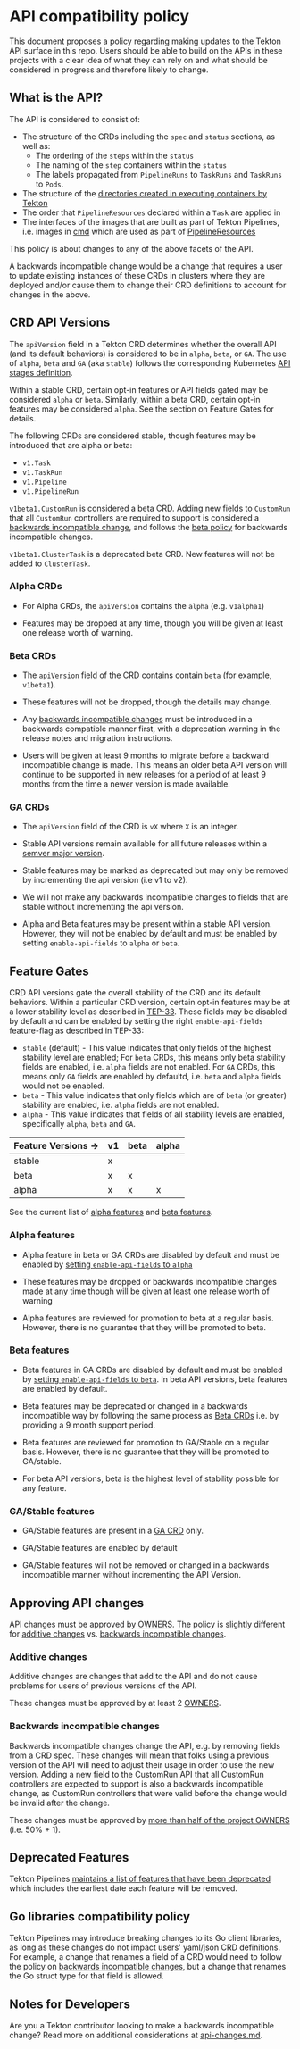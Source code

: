 # API compatibility policy

This document proposes a policy regarding making updates to the Tekton API surface in this
repo. Users should be able to build on the APIs in these projects with a clear
idea of what they can rely on and what should be considered in progress and
therefore likely to change.

## What is the API?

The API is considered to consist of:

- The structure of the CRDs including the `spec` and `status` sections, as well as:
  - The ordering of the `steps` within the `status`
  - The naming of the `step` containers within the `status`
  - The labels propagated from `PipelineRuns` to `TaskRuns` and `TaskRuns` to `Pods`.
- The structure of the [directories created in executing containers by Tekton](docs/tasks.md#reserved-directories)
- The order that `PipelineResources` declared within a `Task` are applied in
- The interfaces of the images that are built as part of Tekton Pipelines,
  i.e. images in [cmd](https://github.com/tektoncd/pipeline/tree/main/cmd) which are used as part of
  [PipelineResources](docs/resources.md)

This policy is about changes to any of the above facets of the API.

A backwards incompatible change would be a change that requires a user to update
existing instances of these CRDs in clusters where they are deployed and/or cause them
to change their CRD definitions to account for changes in the above.

## CRD API Versions

The `apiVersion` field in a Tekton CRD determines whether the overall API (and its default behaviors) is considered to be in `alpha`, `beta`, or `GA`. The use of `alpha`, `beta` and `GA` (aka `stable`) follows the corresponding Kubernetes [API stages definition](https://kubernetes.io/docs/reference/using-api/#api-versioning).

Within a stable CRD, certain opt-in features or API fields gated may be considered `alpha` or `beta`. Similarly, within a beta CRD, certain opt-in features may be considered `alpha`. See the section on Feature Gates for details.

The following CRDs are considered stable, though features may be introduced that are
alpha or beta:

- `v1.Task`
- `v1.TaskRun`
- `v1.Pipeline`
- `v1.PipelineRun`

`v1beta1.CustomRun` is considered a beta CRD. Adding new fields to `CustomRun`
that all `CustomRun` controllers are required to support is considered a [backwards incompatible change](#backwards-incompatible-changes),
and follows the [beta policy](#beta-crds) for backwards incompatible changes.

`v1beta1.ClusterTask` is a deprecated beta CRD. New features will not be added to `ClusterTask`.

### Alpha CRDs

- For Alpha CRDs, the `apiVersion` contains the `alpha` (e.g. `v1alpha1`)
  
- Features may be dropped at any time, though you will be given at least one release worth of warning.

### Beta CRDs

- The `apiVersion` field of the CRD contains contain `beta` (for example, `v1beta1`).

- These features will not be dropped, though the details may change.

- Any [backwards incompatible changes](#backwards-incompatible-changes) must be introduced in a backwards compatible manner first, with a   deprecation warning in the release notes and migration instructions.

- Users will be given at least 9 months to migrate before a backward incompatible change is made. This means an older beta API version will continue to be supported in new releases for a period of at least 9 months from the time a newer version is made available.


### GA CRDs

- The `apiVersion` field of the CRD is `vX` where `X` is an integer.

- Stable API versions remain available for all future releases within a [semver major version](https://semver.org/#summary).

- Stable features may be marked as deprecated but may only be removed by incrementing the api version (i.e v1 to v2).

- We will not make any backwards incompatible changes to fields that are stable without incrementing the api version.

- Alpha and Beta features may be present within a stable API version. However, they will not be enabled by default and must be enabled by setting `enable-api-fields` to `alpha` or `beta`.

## Feature Gates

CRD API versions gate the overall stability of the CRD and its default behaviors. Within a particular CRD version, certain opt-in features may be at a lower stability level as described in [TEP-33](https://github.com/tektoncd/community/blob/main/teps/0033-tekton-feature-gates.md). These fields may be disabled by default and can be enabled by setting the right `enable-api-fields` feature-flag as described in TEP-33:

* `stable` (default) - This value indicates that only fields of the highest stability level are enabled; For `beta` CRDs, this means only     beta stability fields are enabled, i.e. `alpha` fields are not enabled. For  `GA` CRDs, this means only `GA` fields are enabled by defaultd, i.e. `beta` and `alpha` fields would not be enabled.
* `beta` - This value indicates that only fields which are of `beta` (or greater) stability are enabled, i.e. `alpha` fields are not enabled. 
* `alpha` - This value indicates that fields of all stability levels are enabled, specifically `alpha`, `beta` and `GA`.


| Feature Versions -> | v1 | beta | alpha |
|---------------------|----|------|-------|
| stable              | x  |      |       |
| beta                | x  | x    |       |
| alpha               | x  | x    | x     |


See the current list of [alpha features](https://github.com/tektoncd/pipeline/blob/main/docs/install.md#alpha-features) and [beta features](https://github.com/tektoncd/pipeline/blob/main/docs/install.md#beta-features).


### Alpha features

- Alpha feature in beta or GA CRDs are disabled by default and must be enabled by [setting `enable-api-fields` to `alpha`](https://github.com/tektoncd/pipeline/blob/main/docs/install.md#alpha-features)

- These features may be dropped or backwards incompatible changes made at any time though will be given at least one release worth of warning

- Alpha features are reviewed for promotion to beta at a regular basis. However, there is no guarantee that they will be promoted to beta.

### Beta features

- Beta features in GA CRDs are disabled by default and must be enabled by [setting `enable-api-fields` to `beta`](https://github.com/tektoncd/pipeline/blob/main/docs/install.md#beta-features). In beta API versions, beta features are enabled by default.

- Beta features may be deprecated or changed in a backwards incompatible way by following the same process as [Beta CRDs](#beta-crds) 
  i.e. by providing a 9 month support period.

- Beta features are reviewed for promotion to GA/Stable on a regular basis. However, there is no guarantee that they will be promoted to GA/stable.

- For beta API versions, beta is the highest level of stability possible for any feature.
  
### GA/Stable features

- GA/Stable features are present in a [GA CRD](#ga-crds) only.

- GA/Stable features are enabled by default

- GA/Stable features will not be removed or changed in a backwards incompatible manner without incrementing the API Version.

## Approving API changes

API changes must be approved by [OWNERS](OWNERS). The policy is slightly different
for [additive changes](#additive-changes) vs.
[backwards incompatible changes](#backwards-incompatible-changes).

### Additive changes

Additive changes are changes that add to the API and do not cause problems for users
of previous versions of the API.

These changes must be approved by at least 2 [OWNERS](OWNERS).

### Backwards incompatible changes

Backwards incompatible changes change the API, e.g. by removing fields from a CRD
spec. These changes will mean that folks using a previous version of the API will need
to adjust their usage in order to use the new version.
Adding a new field to the CustomRun API that all CustomRun controllers are expected to support
is also a backwards incompatible change, as CustomRun controllers that were valid before the change
would be invalid after the change.

These changes must be approved by [more than half of the project OWNERS](OWNERS)
(i.e. 50% + 1).

## Deprecated Features

Tekton Pipelines [maintains a list of features that have been deprecated](https://github.com/tektoncd/pipeline/tree/main/docs/deprecations.md)
which includes the earliest date each feature will be removed.

## Go libraries compatibility policy

Tekton Pipelines may introduce breaking changes to its Go client libraries, as long as these changes
do not impact users' yaml/json CRD definitions. For example, a change that renames a field of a CRD
would need to follow the policy on [backwards incompatible changes](#backwards-incompatible-changes),
but a change that renames the Go struct type for that field is allowed.

## Notes for Developers

Are you a Tekton contributor looking to make a backwards incompatible change?
Read more on additional considerations at [api-changes.md](./docs/developers/api-changes.md#deprecations).
